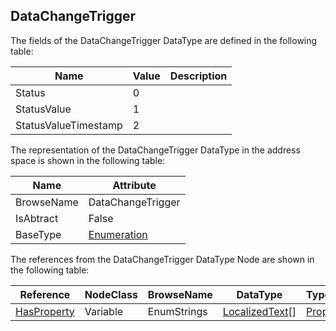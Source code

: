 <!-- datatype -->
## DataChangeTrigger
<!-- end of description -->
The fields of the DataChangeTrigger DataType are defined in the following table:  

|Name|Value| Description|
|---|---|---|
|Status|0||
|StatusValue|1||
|StatusValueTimestamp|2||

The representation of the DataChangeTrigger DataType in the address space is shown in the following table:  

|Name|Attribute|
|---|---|
|BrowseName|DataChangeTrigger|
|IsAbtract|False|
|BaseType|[Enumeration](../../../Part3/DataTypes/Enumeration/readme.md)|

The references from the DataChangeTrigger DataType Node are shown in the following table:  

|Reference|NodeClass|BrowseName|DataType|TypeDefinition|ModellingRule|
|---|---|---|---|---|---|
|[HasProperty](../../../Part3/ReferenceTypes/HasProperty/readme.md)|Variable|EnumStrings|[LocalizedText](../../../Part3/DataTypes/LocalizedText/readme.md)[]|[PropertyType](../../Part5/VariableTypes/PropertyType/readme.md)|[Mandatory](../../Objects/Mandatory/readme.md)|

